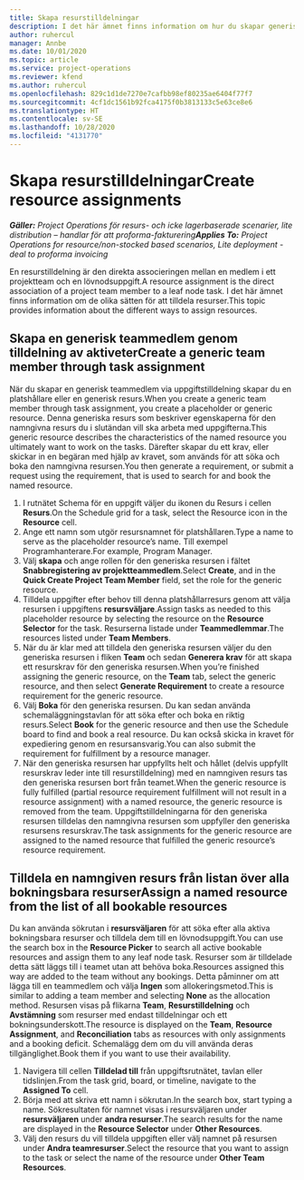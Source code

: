 ```yaml
---
title: Skapa resurstilldelningar
description: I det här ämnet finns information om hur du skapar generiska och namngivna resurstilldelningar.
author: ruhercul
manager: Annbe
ms.date: 10/01/2020
ms.topic: article
ms.service: project-operations
ms.reviewer: kfend
ms.author: ruhercul
ms.openlocfilehash: 829c1d1de7270e7cafbb98ef80235ae6404f77f7
ms.sourcegitcommit: 4cf1dc1561b92fca4175f0b3813133c5e63ce8e6
ms.translationtype: HT
ms.contentlocale: sv-SE
ms.lasthandoff: 10/28/2020
ms.locfileid: "4131770"
---
```

# <a name="create-resource-assignments"></a><span data-ttu-id="8ed3f-103">Skapa resurstilldelningar</span><span class="sxs-lookup"><span data-stu-id="8ed3f-103">Create resource assignments</span></span>

<span data-ttu-id="8ed3f-104">_**Gäller:** Project Operations för resurs- och icke lagerbaserade scenarier, lite distribution – handlar för att proforma-fakturering_</span><span class="sxs-lookup"><span data-stu-id="8ed3f-104">_**Applies To:** Project Operations for resource/non-stocked based scenarios, Lite deployment - deal to proforma invoicing_</span></span>


<span data-ttu-id="8ed3f-105">En resurstilldelning är den direkta associeringen mellan en medlem i ett projektteam och en lövnodsuppgift.</span><span class="sxs-lookup"><span data-stu-id="8ed3f-105">A resource assignment is the direct association of a project team member to a leaf node task.</span></span> <span data-ttu-id="8ed3f-106">I det här ämnet finns information om de olika sätten för att tilldela resurser.</span><span class="sxs-lookup"><span data-stu-id="8ed3f-106">This topic provides information about the different ways to assign resources.</span></span>

## <a name="create-a-generic-team-member-through-task-assignment"></a><span data-ttu-id="8ed3f-107">Skapa en generisk teammedlem genom tilldelning av aktiveter</span><span class="sxs-lookup"><span data-stu-id="8ed3f-107">Create a generic team member through task assignment</span></span>


<span data-ttu-id="8ed3f-108">När du skapar en generisk teammedlem via uppgiftstilldelning skapar du en platshållare eller en generisk resurs.</span><span class="sxs-lookup"><span data-stu-id="8ed3f-108">When you create a generic team member through task assignment, you create a placeholder or generic resource.</span></span> <span data-ttu-id="8ed3f-109">Denna generiska resurs som beskriver egenskaperna för den namngivna resurs du i slutändan vill ska arbeta med uppgifterna.</span><span class="sxs-lookup"><span data-stu-id="8ed3f-109">This generic resource describes the characteristics of the named resource you ultimately want to work on the tasks.</span></span> <span data-ttu-id="8ed3f-110">Därefter skapar du ett krav, eller skickar in en begäran med hjälp av kravet, som används för att söka och boka den namngivna resursen.</span><span class="sxs-lookup"><span data-stu-id="8ed3f-110">You then generate a requirement, or submit a request using the requirement, that is used to search for and book the named resource.</span></span>

1. <span data-ttu-id="8ed3f-111">I rutnätet Schema för en uppgift väljer du ikonen du Resurs i cellen **Resurs**.</span><span class="sxs-lookup"><span data-stu-id="8ed3f-111">On the Schedule grid for a task, select the Resource icon in the **Resource** cell.</span></span>
2. <span data-ttu-id="8ed3f-112">Ange ett namn som utgör resursnamnet för platshållaren.</span><span class="sxs-lookup"><span data-stu-id="8ed3f-112">Type a name to serve as the placeholder resource’s name.</span></span> <span data-ttu-id="8ed3f-113">Till exempel Programhanterare.</span><span class="sxs-lookup"><span data-stu-id="8ed3f-113">For example, Program Manager.</span></span>
3. <span data-ttu-id="8ed3f-114">Välj **skapa** och ange rollen för den generiska resursen i fältet **Snabbregistering av projektteammedlem**.</span><span class="sxs-lookup"><span data-stu-id="8ed3f-114">Select **Create**, and in the **Quick Create Project Team Member** field, set the role for the generic resource.</span></span>
4. <span data-ttu-id="8ed3f-115">Tilldela uppgifter efter behov till denna platshållarresurs genom att välja resursen i uppgiftens **resursväljare**.</span><span class="sxs-lookup"><span data-stu-id="8ed3f-115">Assign tasks as needed to this placeholder resource by selecting the resource on the **Resource Selector** for the task.</span></span> <span data-ttu-id="8ed3f-116">Resurserna listade under **Teammedlemmar**.</span><span class="sxs-lookup"><span data-stu-id="8ed3f-116">The resources listed under **Team Members**.</span></span>
5. <span data-ttu-id="8ed3f-117">När du är klar med att tilldela den generiska resursen väljer du den generiska resursen i fliken **Team** och sedan **Generera krav** för att skapa ett resurskrav för den generiska resursen.</span><span class="sxs-lookup"><span data-stu-id="8ed3f-117">When you’re finished assigning the generic resource, on the **Team** tab, select the generic resource, and then select **Generate Requirement** to create a resource requirement for the generic resource.</span></span>
6. <span data-ttu-id="8ed3f-118">Välj **Boka** för den generiska resursen. Du kan sedan använda schemaläggningstavlan för att söka efter och boka en riktig resurs.</span><span class="sxs-lookup"><span data-stu-id="8ed3f-118">Select **Book** for the generic resource and then use the Schedule board to find and book a real resource.</span></span> <span data-ttu-id="8ed3f-119">Du kan också skicka in kravet för expediering genom en resursansvarig.</span><span class="sxs-lookup"><span data-stu-id="8ed3f-119">You can also submit the requirement for fulfillment by a resource manager.</span></span>
7. <span data-ttu-id="8ed3f-120">När den generiska resursen har uppfyllts helt och hållet (delvis uppfyllt resurskrav leder inte till resurstilldelning) med en namngiven resurs tas den generiska resursen bort från teamet.</span><span class="sxs-lookup"><span data-stu-id="8ed3f-120">When the generic resource is fully fulfilled (partial resource requirement fulfillment will not result in a resource assignment) with a named resource, the generic resource is removed from the team.</span></span> <span data-ttu-id="8ed3f-121">Uppgiftstilldelningarna för den generiska resursen tilldelas den namngivna resursen som uppfyller den generiska resursens resurskrav.</span><span class="sxs-lookup"><span data-stu-id="8ed3f-121">The task assignments for the generic resource are assigned to the named resource that fulfilled the generic resource’s resource requirement.</span></span>

## <a name="assign-a-named-resource-from-the-list-of-all-bookable-resources"></a><span data-ttu-id="8ed3f-122">Tilldela en namngiven resurs från listan över alla bokningsbara resurser</span><span class="sxs-lookup"><span data-stu-id="8ed3f-122">Assign a named resource from the list of all bookable resources</span></span>

<span data-ttu-id="8ed3f-123">Du kan använda sökrutan i **resursväljaren** för att söka efter alla aktiva bokningsbara resurser och tilldela dem till en lövnodsuppgift.</span><span class="sxs-lookup"><span data-stu-id="8ed3f-123">You can use the search box in the **Resource Picker** to search all active bookable resources and assign them to any leaf node task.</span></span> <span data-ttu-id="8ed3f-124">Resurser som är tilldelade detta sätt läggs till i teamet utan att behöva boka.</span><span class="sxs-lookup"><span data-stu-id="8ed3f-124">Resources assigned this way are added to the team without any bookings.</span></span> <span data-ttu-id="8ed3f-125">Detta påminner om att lägga till en teammedlem och välja **Ingen** som allokeringsmetod.</span><span class="sxs-lookup"><span data-stu-id="8ed3f-125">This is similar to adding a team member and selecting **None** as the allocation method.</span></span> <span data-ttu-id="8ed3f-126">Resursen visas på flikarna **Team**, **Resurstilldelning** och **Avstämning** som resurser med endast tilldelningar och ett bokningsunderskott.</span><span class="sxs-lookup"><span data-stu-id="8ed3f-126">The resource is displayed on the **Team**, **Resource Assignment**, and **Reconciliation** tabs as resources with only assignments and a booking deficit.</span></span> <span data-ttu-id="8ed3f-127">Schemalägg dem om du vill använda deras tillgänglighet.</span><span class="sxs-lookup"><span data-stu-id="8ed3f-127">Book them if you want to use their availability.</span></span>

1. <span data-ttu-id="8ed3f-128">Navigera till cellen **Tilldelad till** från uppgiftsrutnätet, tavlan eller tidslinjen.</span><span class="sxs-lookup"><span data-stu-id="8ed3f-128">From the task grid, board, or timeline, navigate to the **Assigned To** cell.</span></span>
2. <span data-ttu-id="8ed3f-129">Börja med att skriva ett namn i sökrutan.</span><span class="sxs-lookup"><span data-stu-id="8ed3f-129">In the search box, start typing a name.</span></span> <span data-ttu-id="8ed3f-130">Sökresultaten för namnet visas i resursväljaren under **resursväljaren** under **andra resurser**.</span><span class="sxs-lookup"><span data-stu-id="8ed3f-130">The search results for the name are displayed in the **Resource Selector** under **Other Resources**.</span></span>
3. <span data-ttu-id="8ed3f-131">Välj den resurs du vill tilldela uppgiften eller välj namnet på resursen under **Andra teamresurser**.</span><span class="sxs-lookup"><span data-stu-id="8ed3f-131">Select the resource that you want to assign to the task or select the name of the resource under **Other Team Resources**.</span></span>
